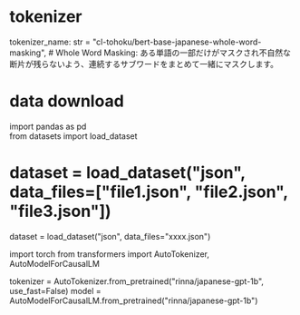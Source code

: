 # tokenizer
tokenizer_name: str = "cl-tohoku/bert-base-japanese-whole-word-masking", # Whole Word Masking: ある単語の一部だけがマスクされ不自然な断片が残らないよう、連続するサブワードをまとめて一緒にマスクします。

# data download


import pandas as pd    
from datasets import load_dataset
# dataset = load_dataset("json", data_files=["file1.json", "file2.json", "file3.json"])
dataset = load_dataset("json", data_files="xxxx.json")


import torch
from transformers import AutoTokenizer, AutoModelForCausalLM

tokenizer = AutoTokenizer.from_pretrained("rinna/japanese-gpt-1b", use_fast=False)
model = AutoModelForCausalLM.from_pretrained("rinna/japanese-gpt-1b")